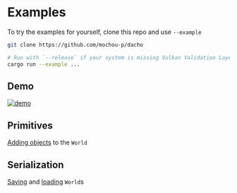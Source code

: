 <!-- dacho/examples/README.md -->

# Examples
To try the examples for yourself, clone this repo and use `--example`
```sh
git clone https://github.com/mochou-p/dacho

# Run with `--release` if your system is missing Vulkan Validation Layers
cargo run --example ...
```

## Demo
[![demo](https://i.imgur.com/z01XlYn.png "demo.rs")](demo.rs)

## Primitives
[Adding objects](primitives.rs) to the `World`

## Serialization
[Saving](save.rs) and [loading](load.rs) `World`s

